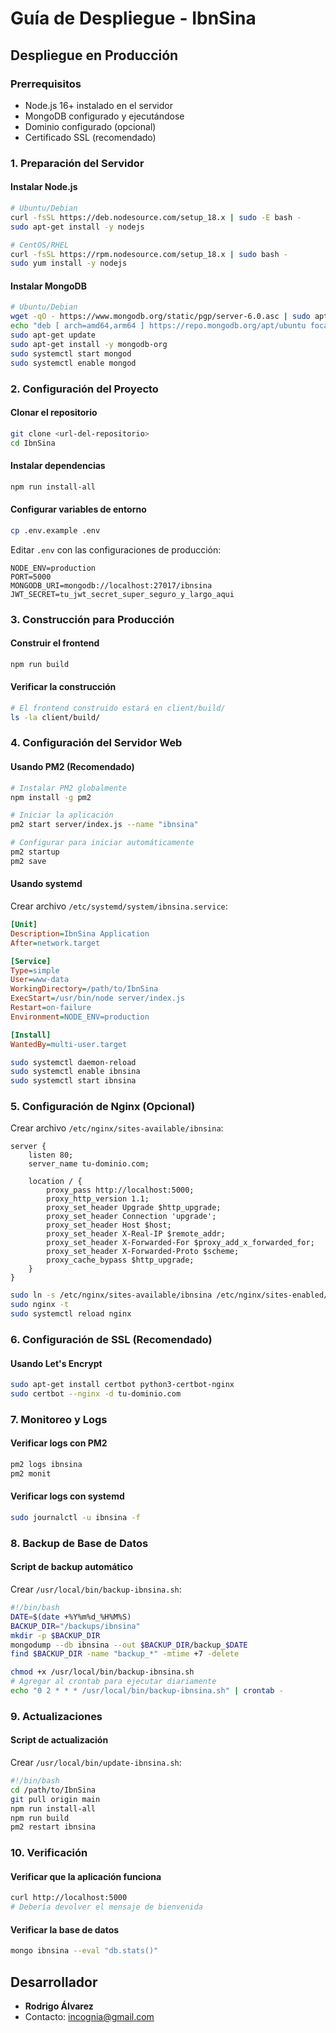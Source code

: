 # Guía de Despliegue - IbnSina

## Despliegue en Producción

### Prerrequisitos
- Node.js 16+ instalado en el servidor
- MongoDB configurado y ejecutándose
- Dominio configurado (opcional)
- Certificado SSL (recomendado)

### 1. Preparación del Servidor

#### Instalar Node.js
```bash
# Ubuntu/Debian
curl -fsSL https://deb.nodesource.com/setup_18.x | sudo -E bash -
sudo apt-get install -y nodejs

# CentOS/RHEL
curl -fsSL https://rpm.nodesource.com/setup_18.x | sudo bash -
sudo yum install -y nodejs
```

#### Instalar MongoDB
```bash
# Ubuntu/Debian
wget -qO - https://www.mongodb.org/static/pgp/server-6.0.asc | sudo apt-key add -
echo "deb [ arch=amd64,arm64 ] https://repo.mongodb.org/apt/ubuntu focal/mongodb-org/6.0 multiverse" | sudo tee /etc/apt/sources.list.d/mongodb-org-6.0.list
sudo apt-get update
sudo apt-get install -y mongodb-org
sudo systemctl start mongod
sudo systemctl enable mongod
```

### 2. Configuración del Proyecto

#### Clonar el repositorio
```bash
git clone <url-del-repositorio>
cd IbnSina
```

#### Instalar dependencias
```bash
npm run install-all
```

#### Configurar variables de entorno
```bash
cp .env.example .env
```

Editar `.env` con las configuraciones de producción:
```env
NODE_ENV=production
PORT=5000
MONGODB_URI=mongodb://localhost:27017/ibnsina
JWT_SECRET=tu_jwt_secret_super_seguro_y_largo_aqui
```

### 3. Construcción para Producción

#### Construir el frontend
```bash
npm run build
```

#### Verificar la construcción
```bash
# El frontend construido estará en client/build/
ls -la client/build/
```

### 4. Configuración del Servidor Web

#### Usando PM2 (Recomendado)
```bash
# Instalar PM2 globalmente
npm install -g pm2

# Iniciar la aplicación
pm2 start server/index.js --name "ibnsina"

# Configurar para iniciar automáticamente
pm2 startup
pm2 save
```

#### Usando systemd
Crear archivo `/etc/systemd/system/ibnsina.service`:
```ini
[Unit]
Description=IbnSina Application
After=network.target

[Service]
Type=simple
User=www-data
WorkingDirectory=/path/to/IbnSina
ExecStart=/usr/bin/node server/index.js
Restart=on-failure
Environment=NODE_ENV=production

[Install]
WantedBy=multi-user.target
```

```bash
sudo systemctl daemon-reload
sudo systemctl enable ibnsina
sudo systemctl start ibnsina
```

### 5. Configuración de Nginx (Opcional)

Crear archivo `/etc/nginx/sites-available/ibnsina`:
```nginx
server {
    listen 80;
    server_name tu-dominio.com;

    location / {
        proxy_pass http://localhost:5000;
        proxy_http_version 1.1;
        proxy_set_header Upgrade $http_upgrade;
        proxy_set_header Connection 'upgrade';
        proxy_set_header Host $host;
        proxy_set_header X-Real-IP $remote_addr;
        proxy_set_header X-Forwarded-For $proxy_add_x_forwarded_for;
        proxy_set_header X-Forwarded-Proto $scheme;
        proxy_cache_bypass $http_upgrade;
    }
}
```

```bash
sudo ln -s /etc/nginx/sites-available/ibnsina /etc/nginx/sites-enabled/
sudo nginx -t
sudo systemctl reload nginx
```

### 6. Configuración de SSL (Recomendado)

#### Usando Let's Encrypt
```bash
sudo apt-get install certbot python3-certbot-nginx
sudo certbot --nginx -d tu-dominio.com
```

### 7. Monitoreo y Logs

#### Verificar logs con PM2
```bash
pm2 logs ibnsina
pm2 monit
```

#### Verificar logs con systemd
```bash
sudo journalctl -u ibnsina -f
```

### 8. Backup de Base de Datos

#### Script de backup automático
Crear `/usr/local/bin/backup-ibnsina.sh`:
```bash
#!/bin/bash
DATE=$(date +%Y%m%d_%H%M%S)
BACKUP_DIR="/backups/ibnsina"
mkdir -p $BACKUP_DIR
mongodump --db ibnsina --out $BACKUP_DIR/backup_$DATE
find $BACKUP_DIR -name "backup_*" -mtime +7 -delete
```

```bash
chmod +x /usr/local/bin/backup-ibnsina.sh
# Agregar al crontab para ejecutar diariamente
echo "0 2 * * * /usr/local/bin/backup-ibnsina.sh" | crontab -
```

### 9. Actualizaciones

#### Script de actualización
Crear `/usr/local/bin/update-ibnsina.sh`:
```bash
#!/bin/bash
cd /path/to/IbnSina
git pull origin main
npm run install-all
npm run build
pm2 restart ibnsina
```

### 10. Verificación

#### Verificar que la aplicación funciona
```bash
curl http://localhost:5000
# Debería devolver el mensaje de bienvenida
```

#### Verificar la base de datos
```bash
mongo ibnsina --eval "db.stats()"
```

## Desarrollador
- **Rodrigo Álvarez**
- Contacto: incognia@gmail.com 
